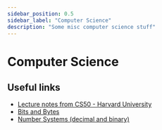 ```yaml
---
sidebar_position: 0.5
sidebar_label: "Computer Science"
description: "Some misc computer science stuff"
---
```


# Computer Science

## Useful links

- [Lecture notes from CS50 - Harvard University](https://cs50.harvard.edu/x/2023/notes/0/)
- [Bits and Bytes](https://web.stanford.edu/class/cs101/bits-bytes.html)
- [Number Systems (decimal and binary)](https://cs50.harvard.edu/ap/2020/assets/pdfs/binary.pdf)
